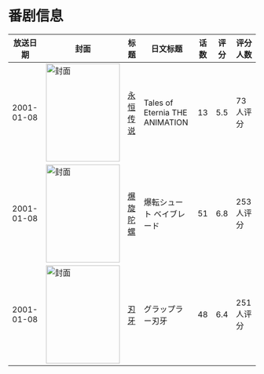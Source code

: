 # 番剧信息

|放送日期|封面|标题|日文标题|话数|评分|评分人数|
|---|---|---|---|---|---|---|
|2001-01-08|<img src="https://lain.bgm.tv/pic/cover/c/28/36/3055_k4epk.jpg" alt="封面" style="width:150px;height:200px;object-fit:cover;">|[永恒传说](https://bangumi.tv/subject/3055)|Tales of Eternia THE ANIMATION|13|5.5|73人评分|
|2001-01-08|<img src="https://lain.bgm.tv/pic/cover/c/d0/4e/9348_7E7G1.jpg" alt="封面" style="width:150px;height:200px;object-fit:cover;">|[爆旋陀螺](https://bangumi.tv/subject/9348)|爆転シュート ベイブレード|51|6.8|253人评分|
|2001-01-08|<img src="https://lain.bgm.tv/pic/cover/c/82/a5/62893_27w5L.jpg" alt="封面" style="width:150px;height:200px;object-fit:cover;">|[刃牙](https://bangumi.tv/subject/62893)|グラップラー刃牙|48|6.4|251人评分|
